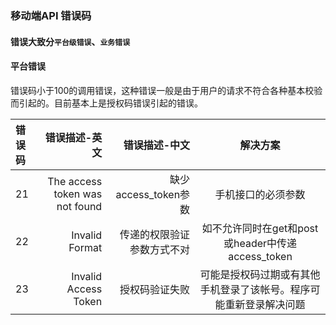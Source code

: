 ### 移动端API 错误码

#### 错误大致分`平台级错误`、`业务错误`

#### 平台错误
错误码小于100的调用错误，这种错误一般是由于用户的请求不符合各种基本校验而引起的。目前基本上是授权码错误引起的错误。

| 错误码 |  错误描述-英文  | 错误描述-中文 |  解决方案 |
| :-- | ----:| ----:| :--: |
| 21 | The access token was not found | 缺少access_token参数 | 手机接口的必须参数 |
| 22 | Invalid Format |传递的权限验证参数方式不对 | 如不允许同时在get和post或header中传递access_token |
| 23| Invalid Access Token | 授权码验证失败 |可能是授权码过期或有其他手机登录了该帐号。程序可能重新登录解决问题|

